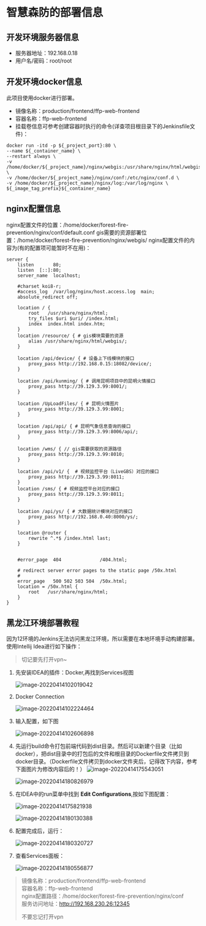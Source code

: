 # 智慧森防的部署信息

## 开发环境服务器信息
- 服务器地址：192.168.0.18
- 用户名/密码：root/root

## 开发环境docker信息
此项目使用docker进行部署。
- 镜像名称：production/frontend/ffp-web-frontend
- 容器名称：ffp-web-frontend
- 挂载卷信息可参考创建容器时执行的命令(详查项目根目录下的Jenkinsfile文件)：
```shell
docker run -itd -p ${_project_port}:80 \
--name ${_container_name} \
--restart always \
-v /home/docker/${_project_name}/nginx/webgis:/usr/share/nginx/html/webgis \
-v /home/docker/${_project_name}/nginx/conf:/etc/nginx/conf.d \
-v /home/docker/${_project_name}/nginx/log:/var/log/nginx \
${_image_tag_prefix}${_container_name}
```

## nginx配置信息
nginx配置文件的位置：/home/docker/forest-fire-prevention/nginx/conf/default.conf
gis需要的资源部署位置：/home/docker/forest-fire-prevention/nginx/webgis/
nginx配置文件的内容为(有的配置项可能暂时不在用)：
```text
server {
    listen       80;
    listen  [::]:80;
    server_name  localhost;

    #charset koi8-r;
    #access_log  /var/log/nginx/host.access.log  main;
    absolute_redirect off;

    location / {
        root   /usr/share/nginx/html;
        try_files $uri $uri/ /index.html;
        index  index.html index.htm;
    }
    location /resource/ { # gis模块需要的资源
        alias /usr/share/nginx/html/webgis/;
    }

    location /api/device/ { # 设备上下线模块的接口
        proxy_pass http://192.168.0.15:18082/device/;
    }

    location /api/kunming/ { # 调用昆明项目中的昆明火情接口
        proxy_pass http://39.129.3.99:8001/;
    }

    location /UpLoadFiles/ { # 昆明火情图片
        proxy_pass http://39.129.3.99:8001;
    }

    location /api/api/ { # 昆明气象信息查询的接口
        proxy_pass http://39.129.3.99:8006/api/;
    }

    location /wms/ { // gis需要获取的资源路径
        proxy_pass http://39.129.3.99:8010;
    }

    location /api/v1/ {  # 视频监控平台（LiveGBS）对应的接口
        proxy_pass http://39.129.3.99:8011;
    }
    location /sms/ { # 视频监控平台对应的接口
        proxy_pass http://39.129.3.99:8011;
    }
    
    location /api/ys/ { # 大数据统计模块对应的接口
        proxy_pass http://192.168.0.40:8000/ys/;
    }

    location @router {
	    rewrite ^.*$ /index.html last;
    }


    #error_page  404              /404.html;

    # redirect server error pages to the static page /50x.html
    #
    error_page   500 502 503 504  /50x.html;
    location = /50x.html {
        root   /usr/share/nginx/html;
    }
}
```

## 黑龙江环境部署教程

因为12环境的Jenkins无法访问黑龙江环境，所以需要在本地环境手动构建部署。使用Intellij Idea进行如下操作：

> 切记要先打开vpn~

1. 先安装IDEA的插件：Docker,再找到Services视图

   ![image-20220414102019042](./deploy_img/image-20220414102019042.png)

2. Docker Connection

   ![image-20220414102224464](./deploy_img/image-20220414102224464.png)

3. 输入配置，如下图

   ![image-20220414102606898](./deploy_img/image-20220414102606898.png)

4. 先运行build命令打包前端代码到dist目录。然后可以新建个目录（比如docker），把dist目录中的打包后的文件和根目录的Dockerfile文件拷贝到docker目录。（Dockerfile文件拷贝到docker文件夹后，记得改下内容，参考下面图片为修改内容后的！）
   ![image-20220414175543051](./deploy_img/image-20220414175543051.png)

   ![image-20220414180826979](./deploy_img/image-20220414180826979.png)
   
5. 在IDEA中的run菜单中找到 **Edit Configurations**,按如下图配置：

   ![image-20220414175821938](./deploy_img/image-20220414175821938.png)

   ![image-20220414180130388](./deploy_img/image-20220414180130388.png)

6. 配置完成后，运行：

   ![image-20220414180320727](./deploy_img/image-20220414180320727.png)

7. 查看Services面板：

   ![image-20220414180556877](./deploy_img/image-20220414180556877.png)

>镜像名称：production/frontend/ffp-web-frontend  
>容器名称：ffp-web-frontend  
>nginx配置路径：/home/docker/forest-fire-prevention/nginx/conf  
>服务访问地址：http://192.168.230.26:12345  
>
>不要忘记打开vpn

